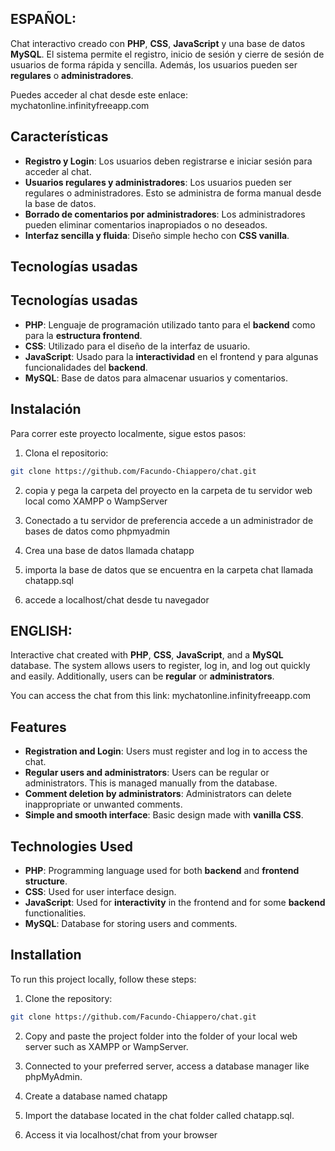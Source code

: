 ## ESPAÑOL:

Chat interactivo creado con **PHP**, **CSS**, **JavaScript** y una base de datos **MySQL**. El sistema permite el registro, inicio de sesión y cierre de sesión de usuarios de forma rápida y sencilla. Además, los usuarios pueden ser **regulares** o **administradores**.

Puedes acceder al chat desde este enlace: mychatonline.infinityfreeapp.com

## Características

- **Registro y Login**: Los usuarios deben registrarse e iniciar sesión para acceder al chat.
- **Usuarios regulares y administradores**: Los usuarios pueden ser regulares o administradores. Esto se administra de forma manual desde la base de datos.
- **Borrado de comentarios por administradores**: Los administradores pueden eliminar comentarios inapropiados o no deseados.
- **Interfaz sencilla y fluida**: Diseño simple hecho con **CSS vanilla**.

## Tecnologías usadas

## Tecnologías usadas

- **PHP**: Lenguaje de programación utilizado tanto para el **backend** como para la **estructura frontend**.
- **CSS**: Utilizado para el diseño de la interfaz de usuario.
- **JavaScript**: Usado para la **interactividad** en el frontend y para algunas funcionalidades del **backend**.
- **MySQL**: Base de datos para almacenar usuarios y comentarios.

  
## Instalación

Para correr este proyecto localmente, sigue estos pasos:

1. Clona el repositorio:

```bash
git clone https://github.com/Facundo-Chiappero/chat.git
```

2. copia y pega la carpeta del proyecto en la carpeta de tu servidor web local como XAMPP o WampServer

3. Conectado a tu servidor de preferencia accede a un administrador de bases de datos como phpmyadmin

4. Crea una base de datos llamada chatapp

5. importa la base de datos que se encuentra en la carpeta chat llamada chatapp.sql

6. accede a localhost/chat desde tu navegador


## ENGLISH:

Interactive chat created with **PHP**, **CSS**, **JavaScript**, and a **MySQL** database. The system allows users to register, log in, and log out quickly and easily. Additionally, users can be **regular** or **administrators**.

You can access the chat from this link: mychatonline.infinityfreeapp.com

## Features

- **Registration and Login**: Users must register and log in to access the chat.
- **Regular users and administrators**: Users can be regular or administrators. This is managed manually from the database.
- **Comment deletion by administrators**: Administrators can delete inappropriate or unwanted comments.
- **Simple and smooth interface**: Basic design made with **vanilla CSS**.

## Technologies Used

- **PHP**: Programming language used for both **backend** and **frontend structure**.
- **CSS**: Used for user interface design.
- **JavaScript**: Used for **interactivity** in the frontend and for some **backend** functionalities.
- **MySQL**: Database for storing users and comments.

## Installation

To run this project locally, follow these steps:

1. Clone the repository:

```bash
git clone https://github.com/Facundo-Chiappero/chat.git
```

2. Copy and paste the project folder into the folder of your local web server such as XAMPP or WampServer.

3. Connected to your preferred server, access a database manager like phpMyAdmin.

4. Create a database named chatapp

5. Import the database located in the chat folder called chatapp.sql.

6. Access it via localhost/chat from your browser
